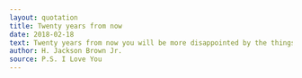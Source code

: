 ```yaml
---
layout: quotation
title: Twenty years from now
date: 2018-02-18
text: Twenty years from now you will be more disappointed by the things that you didn't do than by the ones you did do. So throw off the bowlines. Sail away from the safe harbor. Catch the trade winds in your sails. Explore. Dream. Discover.
author: H. Jackson Brown Jr.
source: P.S. I Love You
---
```

